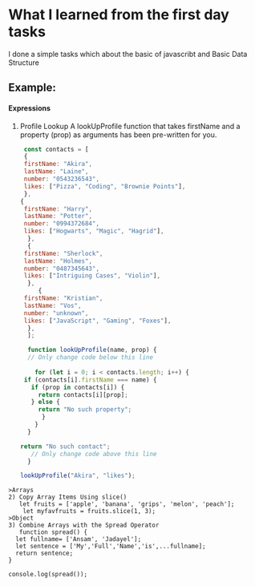 # What I learned from the first day tasks
I done a simple tasks which about the basic of javascribt and Basic Data Structure
## Example:
#### Expressions
1) Profile Lookup
   A lookUpProfile function that takes firstName and a property (prop) as arguments has been pre-written for you.
   ```javascript
    const contacts = [
    {
    firstName: "Akira",
    lastName: "Laine",
    number: "0543236543",
    likes: ["Pizza", "Coding", "Brownie Points"],
    },
   {
    firstName: "Harry",
    lastName: "Potter",
    number: "0994372684",
    likes: ["Hogwarts", "Magic", "Hagrid"],
     },
     {
    firstName: "Sherlock",
    lastName: "Holmes",
    number: "0487345643",
    likes: ["Intriguing Cases", "Violin"],
     },
        {
    firstName: "Kristian",
    lastName: "Vos",
    number: "unknown",
    likes: ["JavaScript", "Gaming", "Foxes"],
     },
     ];

     function lookUpProfile(name, prop) {
     // Only change code below this line
  
       for (let i = 0; i < contacts.length; i++) {
    if (contacts[i].firstName === name) {
      if (prop in contacts[i]) {
        return contacts[i][prop];
      } else {
        return "No such property";
         }
       }
     }

   return "No such contact";
      // Only change code above this line
     }

   lookUpProfile("Akira", "likes");
```
>Arrays
2) Copy Array Items Using slice()
   let fruits = ['apple', 'banana', 'grips', 'melon', 'peach'];
    let myfavfruits = fruits.slice(1, 3);
>Object
3) Combine Arrays with the Spread Operator
   function spread() {
  let fullname= ['Ansam', 'Jadayel'];
  let sentence = ['My','Full','Name','is',...fullname];
  return sentence;
}

console.log(spread());

